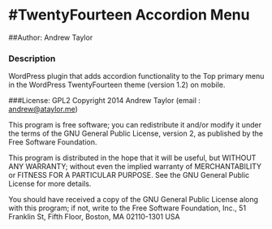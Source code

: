 #TwentyFourteen Accordion Menu
=============================

##Author: Andrew Taylor

### Description
WordPress plugin that adds accordion functionality to the Top primary menu in the WordPress TwentyFourteen theme (version 1.2) on mobile.

###License: GPL2
Copyright 2014  Andrew Taylor  (email : andrew@ataylor.me)
 
This program is free software; you can redistribute it and/or modify
it under the terms of the GNU General Public License, version 2, as 
published by the Free Software Foundation.

This program is distributed in the hope that it will be useful,
but WITHOUT ANY WARRANTY; without even the implied warranty of
MERCHANTABILITY or FITNESS FOR A PARTICULAR PURPOSE.  See the
GNU General Public License for more details.

You should have received a copy of the GNU General Public License
along with this program; if not, write to the Free Software
Foundation, Inc., 51 Franklin St, Fifth Floor, Boston, MA  02110-1301  USA
